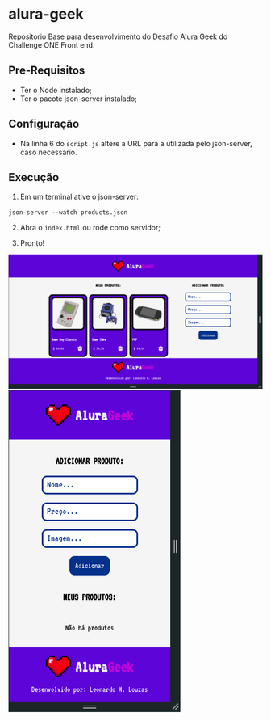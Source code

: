 # alura-geek

Repositorio Base para desenvolvimento do Desafio Alura Geek do Challenge ONE Front end.

## Pre-Requisitos

- Ter o Node instalado;
- Ter o pacote json-server instalado;

## Configuração

- Na linha 6 do `script.js` altere a URL para a utilizada pelo json-server, caso necessário.

## Execução

1. Em um terminal ative o json-server:

```
json-server --watch products.json
```

2. Abra o `index.html` ou rode como servidor;

3. Pronto!

![Desktop View](https://github.com/leonardomlouzas/alura-geek/blob/main/assets/desktop%20view.png?raw=true)
![Mobile View](https://github.com/leonardomlouzas/alura-geek/blob/main/assets/mobile%20view.png?raw=true)
